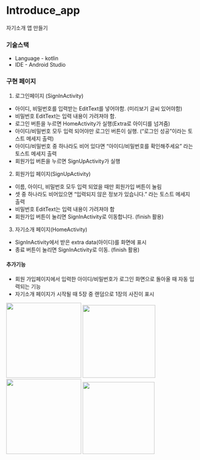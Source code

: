 # Introduce_app
자기소개 앱 만들기

### 기술스택
* Language - kotlin
* IDE - Android Studio

### 구현 페이지
1. 로그인페이지 (SignInActivity)
* 아이디, 비밀번호를 입력받는 EditText를 넣어야함. (미리보기 글씨 있어야함)
* 비밀번호 EditText는 입력 내용이 가려져야 함.
* 로그인 버튼을 누르면 HomeActivity가 실행(Extra로 아이디를 넘겨줌)
* 아이디/비밀번호 모두 입력 되어야만 로그인 버튼이 실행. (“로그인 성공”이라는  토스트 메세지 출력)
* 아이디/비밀번호 중 하나라도 비어 있다면 “아이디/비밀번호를 확인해주세요” 라는 토스트 메세지 출력
* 회원가입 버튼을 누르면 SignUpActivity가 실행
2. 회원가입 페이지(SignUpActivity)
* 이름, 아이디, 비밀번호 모두 입력 되었을 때만 회원가입 버튼이 눌림
* 셋 중 하나라도 비어있으면 “입력되지 않은 정보가 있습니다.” 라는 토스트 메세지 출력
* 비밀번호 EditText는 입력 내용이 가려져야 함
* 회원가입 버튼이 눌리면 SignInActivity로 이동합니다. (finish 활용)
3. 자기소개 페이지(HomeActivity)
* SignInActivity에서 받은 extra data(아이디)를 화면에 표시
* 종료 버튼이 눌리면 SignInActivity로 이동. (finish 활용)

#### 추가기능
* 회원 가입페이지에서 입력한 아이디/비밀번호가 로그인 화면으로 돌아올 때 자동 입력되는 기능
* 자기소개 페이지가 시작될 때 5장 중 랜덤으로 1장의 사진이 표시

<img src="https://github.com/KyungHwa0/Introduce_app/assets/124041716/713d9f14-0830-4dfe-bec7-917aaddb07a5"  width="200">
<img src="https://github.com/KyungHwa0/Introduce_app/assets/124041716/994046a7-4216-40c9-b946-0f37caa278b7"  width="194">
<img src="https://github.com/KyungHwa0/Introduce_app/assets/124041716/be885c4f-663a-4cd3-a3ee-24680de08299"  width="200">
<img src="https://github.com/KyungHwa0/Introduce_app/assets/124041716/cccabd8e-9d8e-4b4d-9a79-72cadd1d3a37"  width="192">




